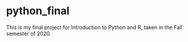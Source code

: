# python_final
This is my final project for Introduction to Python and R, taken in the Fall semester of 2020.

